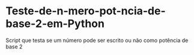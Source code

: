 # Teste-de-n-mero-pot-ncia-de-base-2-em-Python
Script que testa se um número pode ser escrito ou não como potência de base 2

